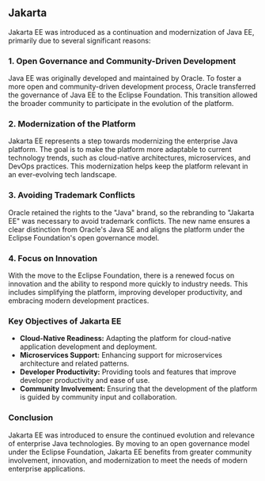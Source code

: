 ## Jakarta

Jakarta EE was introduced as a continuation and modernization of Java EE, primarily due to several significant reasons:

### 1. **Open Governance and Community-Driven Development**
Java EE was originally developed and maintained by Oracle. To foster a more open and community-driven development process, Oracle transferred the governance of Java EE to the Eclipse Foundation. This transition allowed the broader community to participate in the evolution of the platform.

### 2. **Modernization of the Platform**
Jakarta EE represents a step towards modernizing the enterprise Java platform. The goal is to make the platform more adaptable to current technology trends, such as cloud-native architectures, microservices, and DevOps practices. This modernization helps keep the platform relevant in an ever-evolving tech landscape.

### 3. **Avoiding Trademark Conflicts**
Oracle retained the rights to the "Java" brand, so the rebranding to "Jakarta EE" was necessary to avoid trademark conflicts. The new name ensures a clear distinction from Oracle's Java SE and aligns the platform under the Eclipse Foundation's open governance model.

### 4. **Focus on Innovation**
With the move to the Eclipse Foundation, there is a renewed focus on innovation and the ability to respond more quickly to industry needs. This includes simplifying the platform, improving developer productivity, and embracing modern development practices.

### Key Objectives of Jakarta EE
- **Cloud-Native Readiness:** Adapting the platform for cloud-native application development and deployment.
- **Microservices Support:** Enhancing support for microservices architecture and related patterns.
- **Developer Productivity:** Providing tools and features that improve developer productivity and ease of use.
- **Community Involvement:** Ensuring that the development of the platform is guided by community input and collaboration.

### Conclusion
Jakarta EE was introduced to ensure the continued evolution and relevance of enterprise Java technologies. By moving to an open governance model under the Eclipse Foundation, Jakarta EE benefits from greater community involvement, innovation, and modernization to meet the needs of modern enterprise applications.
